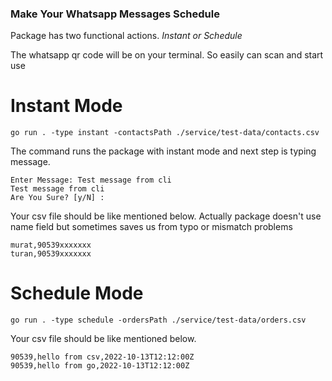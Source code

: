 ### Make Your Whatsapp Messages Schedule

Package has two functional actions. _Instant or Schedule_

The whatsapp qr code will be on your terminal. So easily can scan and start use

# Instant Mode
``
go run . -type instant -contactsPath ./service/test-data/contacts.csv
``

The command runs the package with instant mode and next step is typing message.

````
Enter Message: Test message from cli
Test message from cli
Are You Sure? [y/N] :
````

Your csv file should be like mentioned below. Actually package doesn't use name field but sometimes saves us from typo or mismatch problems 
```
murat,90539xxxxxxx
turan,90539xxxxxxx
```

# Schedule Mode
``
go run . -type schedule -ordersPath ./service/test-data/orders.csv
``

Your csv file should be like mentioned below. 
```
90539,hello from csv,2022-10-13T12:12:00Z
90539,hello from go,2022-10-13T12:12:00Z
```